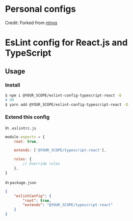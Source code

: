 # Personal configs

Credit:  Forked from [ntnyq](https://github.com/ntnyq/configs)

# EsLint config for React.js and TypeScript

## Usage

### Install

```bash
$ npm i @YOUR_SCOPE/eslint-config-typescript-react -D
# OR
$ yarn add @YOUR_SCOPE/eslint-config-typescript-react -D
```

### Extend this config

in `.eslintrc.js`

```js
module.exports = {
    root: true,

    extends: ['@YOUR_SCOPE/typescript-react'],

    rules: {
        // Override rules
    },
}
```

in `package.json`

```json
{
    "eslintConfig": {
        "root": true,
        "extends": "@YOUR_SCOPE/typescript-react"
    }
}
```

